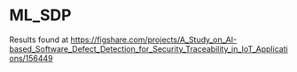 # ML_SDP
Results found at https://figshare.com/projects/A_Study_on_AI-based_Software_Defect_Detection_for_Security_Traceability_in_IoT_Applications/156449
